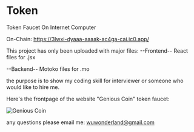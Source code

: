 # Token

Token Faucet On Internet Computer

On-Chain: https://3lwxi-dyaaa-aaaak-ac4ga-cai.ic0.app/

This project has only been uploaded with major files:
--Frontend-- 
React files for .jsx

--Backend-- 
Motoko files for .mo

the purpose is to show my coding skill for interviewer or someone who would like to hire me.

Here's the frontpage of the website "Genious Coin" token faucet:

![Genious Coin](https://user-images.githubusercontent.com/106410053/207405701-09505e8d-0de4-4be5-ba8c-d20341347192.png)

any questions please email me: wuwonderland@gmail.com 
